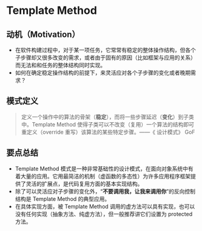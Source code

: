 # Template Method

## 动机（Motivation）

- 在软件构建过程中，对于某一项任务，它常常有稳定的整体操作结构，但各个子步骤却又很多改变的需求，或者由于固有的原因（比如框架与应用的关系）而无法和和任务的整体结构同时实现。
- 如何在确定稳定操作结构的前提下，来灵活应对各个子步骤的变化或者晚期需求？

## 模式定义

> 定义一个操作中的算法的骨架（**稳定**），而将一些步骤延迟（**变化**）到子类中。Template Method 使得子类可以不改变（复用）一个算法的结构即可重定义（override 重写）该算法的某些特定步骤。——《 设计模式》 GoF

## 要点总结

- Template Method 模式是一种非常基础性的设计模式，在面向对象系统中有着大量的应用。它用最简洁的机制（虚函数的多态性）为许多应用程序框架提供了灵活的扩展点，是代码复用方面的基本实现结构。
- 除了可以灵活应对子步骤的变化外，“**不要调用我，让我来调用你**”的反向控制结构是 Template Method 的典型应用。
- 在具体实现方面，被 Template Method 调用的虚方法可以具有实现，也可以没有任何实现（抽象方法、纯虚方法），但一般推荐讲它们设置为 protected 方法。